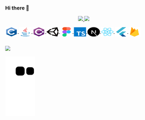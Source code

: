 ### Hi there 👋

<div align="center">
  <a href="https://github.com/LucasCRamos">
  <img height="180em" src="https://github-readme-stats.vercel.app/api?username=LucasCRamos&show_icons=true&theme=dracula&include_all_commits=true&count_private=true"/>
  <img height="180em" src="https://github-readme-stats.vercel.app/api/top-langs/?username=LucasCRamos&layout=compact&langs_count=7&theme=dracula"/>
</div>

  <div style="display: inline_block"><br>
    <img align="center" alt="Lucas-C" height="30" width="40" src="https://raw.githubusercontent.com/devicons/devicon/master/icons/c/c-original.svg">
    <img align="center" alt="Lucas-Java" height="30" width="40" src="https://raw.githubusercontent.com/devicons/devicon/master/icons/java/java-original.svg">
    <img align="center" alt="Lucas-Csharp" height="30" width="40" src="https://raw.githubusercontent.com/devicons/devicon/master/icons/csharp/csharp-original.svg">
    <img align="center" alt="Lucas-Unity" height="30" width="40" src="https://raw.githubusercontent.com/devicons/devicon/master/icons/unity/unity-original.svg">
    <img align="center" alt="Lucas-Figma" height="30" width="40" src="https://raw.githubusercontent.com/devicons/devicon/master/icons/figma/figma-original.svg">
    <img align="center" alt="Lucas-Figma" height="30" width="40" src="https://raw.githubusercontent.com/devicons/devicon/master/icons/typescript/typescript-original.svg">
    <img align="center" alt="Lucas-Figma" height="30" width="40" src="https://raw.githubusercontent.com/devicons/devicon/master/icons/nextjs/nextjs-original.svg">
    <img align="center" alt="Lucas-Figma" height="30" width="40" src="https://raw.githubusercontent.com/devicons/devicon/master/icons/react/react-original.svg">
    <img align="center" alt="Lucas-Figma" height="30" width="40" src="https://raw.githubusercontent.com/devicons/devicon/master/icons/flutter/flutter-original.svg">
    <img align="center" alt="Lucas-Figma" height="30" width="40" src="https://raw.githubusercontent.com/devicons/devicon/master/icons/firebase/firebase-original.svg">
</div>
 
##
  
<div>
   <a href="https://www.linkedin.com/in/lucas-ramos-96aa2b160/" target="_blank"><img src="https://img.shields.io/badge/-LinkedIn-%230077B5?style=for-the-badge&logo=linkedin&logoColor=white" target="_blank"></a> 

![Snake animation](https://github.com/LucasCRamos/LucasCRamos/blob/output/github-contribution-grid-snake.svg)
 
</div
  
